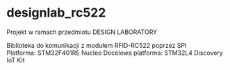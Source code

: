 # designlab_rc522

Projekt w ramach przedmiotu DESIGN LABORATORY


Biblioteka do komunikacji z modułem RFID-RC522 poprzez SPI  
Platforma: STM32F401RE Nucleo 
Docelowa platforma: STM32L4 Discovery IoT Kit
